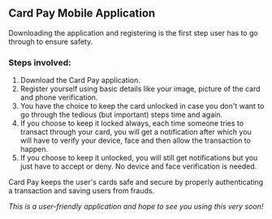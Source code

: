 ## Card Pay Mobile Application
Downloading the application and registering is the first step user has to go through to ensure safety. 

### Steps involved:
1. Download the Card Pay application.
2. Register yourself using basic details like your image, picture of the card and phone verification. 
3. You have the choice to keep the card unlocked in case you don't want to go through the tedious (but important) steps time and again.
4. If you choose to keep it locked always, each time someone tries to transact through your card, you will get a notification after which you will have to verify your device, face and then allow the transaction to happen.
5. If you choose to keep it unlocked, you will still get notifications but you just have to accept or deny. No device and face verification is needed.

Card Pay keeps the user's cards safe and secure by properly authenticating a transaction and saving users from frauds.

*This is a user-friendly application and hope to see you using this very soon!*


